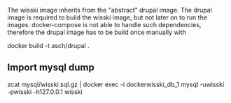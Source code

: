 The wisski image inherits from the "abstract" drupal image. The drupal image 
is required to build the wisski image, but not later on to run the images.
docker-compose is not able to handle such dependencies, therefore the drupal
image has to be build once manually with

docker build -t asch/drupal .

## Import mysql dump

zcat mysql/wisski.sql.gz | docker exec -i dockerwisski_db_1 mysql -uwisski -pwisski -h127.0.0.1 wisski


